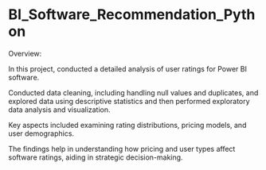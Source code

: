 # BI_Software_Recommendation_Python

Overview:

  In this project,  conducted a detailed analysis of user ratings for Power BI software. 

  Conducted data cleaning, including handling null values and duplicates, and explored data using descriptive statistics and then performed exploratory data analysis and visualization.
 
  Key aspects included examining rating distributions, pricing models, and user demographics. 
 
  The findings help in understanding how pricing and user types affect software ratings, aiding in strategic decision-making.
 
